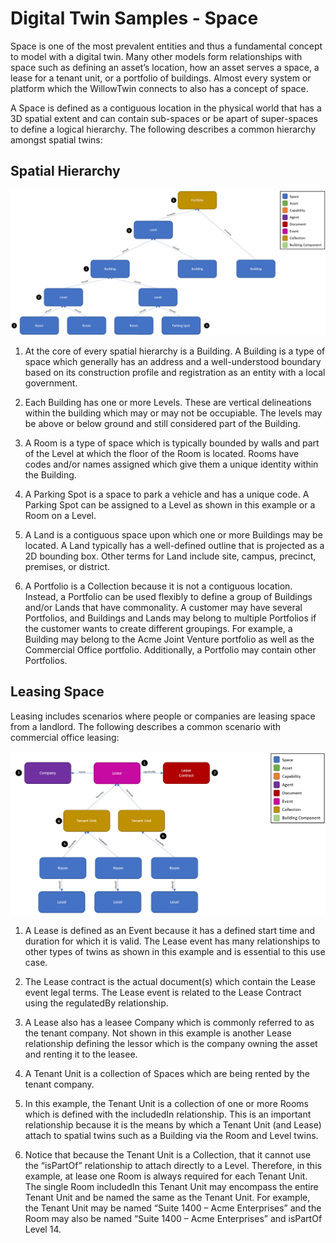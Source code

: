 # Digital Twin Samples - Space

Space is one of the most prevalent entities and thus a fundamental concept to model with a digital twin. Many other models form relationships with space such as defining an asset’s location, how an asset serves a space, a lease for a tenant unit, or a portfolio of buildings. Almost every system or platform which the WillowTwin connects to also has a concept of space.

A Space is defined as a contiguous location in the physical world that has a 3D spatial extent and can contain sub-spaces or be apart of super-spaces to define a logical hierarchy. The following describes a common hierarchy amongst spatial twins:

## Spatial Hierarchy

![Space-Example1](Images/Space-Example1.png)

1. At the core of every spatial hierarchy is a Building. A Building is a type of space which generally has an address and a well-understood boundary based on its construction profile and registration as an entity with a local government.

2. Each Building has one or more Levels. These are vertical delineations within the building which may or may not be occupiable. The levels may be above or below ground and still considered part of the Building.

3. A Room is a type of space which is typically bounded by walls and part of the Level at which the floor of the Room is located. Rooms have codes and/or names assigned which give them a unique identity within the Building.

4. A Parking Spot is a space to park a vehicle and has a unique code. A Parking Spot can be assigned to a Level as shown in this example or a Room on a Level.

5. A Land is a contiguous space upon which one or more Buildings may be located. A Land typically has a well-defined outline that is projected as a 2D bounding box. Other terms for Land include site, campus, precinct, premises, or district.

6. A Portfolio is a Collection because it is not a contiguous location. Instead, a Portfolio can be used flexibly to define a group of Buildings and/or Lands that have commonality. A customer may have several Portfolios, and Buildings and Lands may belong to multiple Portfolios if the customer wants to create different groupings. For example, a Building may belong to the Acme Joint Venture portfolio as well as the Commercial Office portfolio. Additionally, a Portfolio may contain other Portfolios.

## Leasing Space

Leasing includes scenarios where people or companies are leasing space from a landlord. The following describes a common scenario with commercial office leasing:

![Lease-Example1](Images/Lease-Example1.png)

1. A Lease is defined as an Event because it has a defined start time and duration for which it is valid. The Lease event has many relationships to other types of twins as shown in this example and is essential to this use case.

2. The Lease contract is the actual document(s) which contain the Lease event legal terms. The Lease event is related to the Lease Contract using the regulatedBy relationship.

3. A Lease also has a leasee Company which is commonly referred to as the tenant company. Not shown in this example is another Lease relationship defining the lessor which is the company owning the asset and renting it to the leasee.

4. A Tenant Unit is a collection of Spaces which are being rented by the tenant company.

5. In this example, the Tenant Unit is a collection of one or more Rooms which is defined with the includedIn relationship. This is an important relationship because it is the means by which a Tenant Unit (and Lease) attach to spatial twins such as a Building via the Room and Level twins.

6. Notice that because the Tenant Unit is a Collection, that it cannot use the “isPartOf” relationship to attach directly to a Level. Therefore, in this example, at lease one Room is always required for each Tenant Unit. The single Room includedIn this Tenant Unit may encompass the entire Tenant Unit and be named the same as the Tenant Unit. For example, the Tenant Unit may be named “Suite 1400 – Acme Enterprises” and the Room may also be named “Suite 1400 – Acme Enterprises” and isPartOf Level 14.